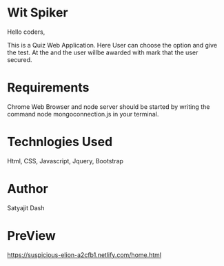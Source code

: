 # Wit Spiker
Hello coders,

This is a Quiz Web Application. Here User can choose the option and give the test.
At the and the user willbe awarded with mark that the user secured.

# Requirements 

Chrome Web Browser and node server should be started by writing the command node mongoconnection.js in your terminal.

# Technlogies Used

Html, CSS, Javascript, Jquery, Bootstrap

# Author
Satyajit Dash

# PreView
https://suspicious-elion-a2cfb1.netlify.com/home.html
